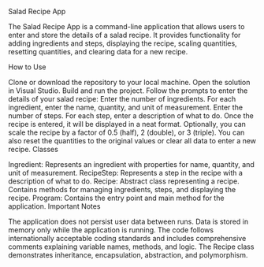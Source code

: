 Salad Recipe App

The Salad Recipe App is a command-line application that allows users to enter and store the details of a salad recipe. It provides functionality for adding ingredients and steps, displaying the recipe, scaling quantities, resetting quantities, and clearing data for a new recipe.

How to Use

Clone or download the repository to your local machine.
Open the solution in Visual Studio.
Build and run the project.
Follow the prompts to enter the details of your salad recipe:
Enter the number of ingredients.
For each ingredient, enter the name, quantity, and unit of measurement.
Enter the number of steps.
For each step, enter a description of what to do.
Once the recipe is entered, it will be displayed in a neat format.
Optionally, you can scale the recipe by a factor of 0.5 (half), 2 (double), or 3 (triple).
You can also reset the quantities to the original values or clear all data to enter a new recipe.
Classes

Ingredient: Represents an ingredient with properties for name, quantity, and unit of measurement.
RecipeStep: Represents a step in the recipe with a description of what to do.
Recipe: Abstract class representing a recipe. Contains methods for managing ingredients, steps, and displaying the recipe.
Program: Contains the entry point and main method for the application.
Important Notes

The application does not persist user data between runs. Data is stored in memory only while the application is running.
The code follows internationally acceptable coding standards and includes comprehensive comments explaining variable names, methods, and logic.
The Recipe class demonstrates inheritance, encapsulation, abstraction, and polymorphism.
